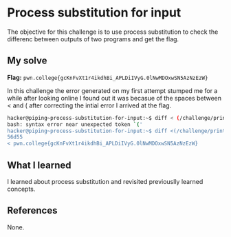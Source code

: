 # Process substitution for input
The objective for this challenge is to use process substitution to check the differenc between outputs of two programs and get the flag.

## My solve
**Flag:** `pwn.college{gcKnFvXt1r4ikdhBi_APLDiIVyG.0lNwMDOxwSN5AzNzEzW}`

In this challenge the error generated on my first attempt stumped me for a while after looking online I found out it was becasue of the spaces between < and ( after correcting the intial error I arrived at the flag.
```bash
hacker@piping~process-substitution-for-input:~$ diff < (/challenge/print_decoys_and_flag) < (/challenge/print_decoys)
bash: syntax error near unexpected token `('
hacker@piping~process-substitution-for-input:~$ diff <(/challenge/print_decoys_and_flag) <(/challenge/print_decoys)
56d55
< pwn.college{gcKnFvXt1r4ikdhBi_APLDiIVyG.0lNwMDOxwSN5AzNzEzW}
```

## What I learned
I learned about process substitution and revisited previouslly learned concepts.

## References 
None.

